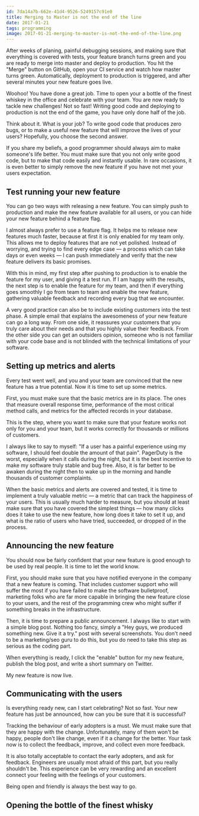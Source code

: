 ```yaml
---
id: 7da14a7b-662e-41d4-9526-5249157c91e0
title: Merging to Master is not the end of the line
date: 2017-01-21
tags: programming
image: 2017-01-21-merging-to-master-is-not-the-end-of-the-line.png
---
```


After weeks of planing, painful debugging sessions, and making sure that
everything is covered with tests, your feature branch turns green and you are
ready to merge into master and deploy to production. You hit the "Merge" button
on GitHub, open your CI service and watch how master turns green.
Automatically, deployment to production is triggered, and after several minutes
your new feature goes live.

Woohoo! You have done a great job. Time to open your a bottle of the finest
whiskey in the office and celebrate with your team. You are now ready to tackle
new challenges! Not so fast! Writing good code and deploying to production is
not the end of the game, you have only done half of the job.

Think about it. What is your job? To write good code that produces zero bugs, or
to make a useful new feature that will improve the lives of your users?
Hopefully, you choose the second answer.

If you share my beliefs, a good programmer should always aim to make someone's
life better. You must make sure that you not only write good code, but to make
that code easily and instantly usable. In rare occasions, it is even better to
simply remove the new feature if you have not met your users expectation.

## Test running your new feature

You can go two ways with releasing a new feature. You can simply push to
production and make the new feature available for all users, or you can hide
your new feature behind a feature flag.

I almost always prefer to use a feature flag. It helps me to release new
features much faster, because at first it is only enabled for my team only. This
allows me to deploy features that are not yet polished. Instead of worrying, and
trying to find every edge case &mdash; a process which can take days or even
weeks &mdash; I can push immediately and verify that the new feature delivers
its basic promises.

With this in mind, my first step after pushing to production is to enable the
feature for my user, and giving it a test run. If I am happy with the results,
the next step is to enable the feature for my team, and then if everything goes
smoothly I go from team to team and enable the new feature, gathering valuable
feedback and recording every bug that we encounter.

A very good practice can also be to include existing customers into the test
phase. A simple email that explains the awesomeness of your new feature can go a
long way. From one side, it reassures your customers that you truly care about
their needs and that you highly value their feedback. From the other side you
can get an outsiders opinion, someone who is not familiar with your code base
and is not blinded with the technical limitations of your software.

## Setting up metrics and alerts

Every test went well, and you and your team are convinced that the new feature
has a true potential. Now it is time to set up some metrics.

First, you must make sure that the basic metrics are in its place. The ones that
measure overall response time, performance of the most critical method calls,
and metrics for the affected records in your database.

This is the step, where you want to make sure that your feature works not only
for you and your team, but it works correctly for thousands or millions of
customers.

I always like to say to myself: "If a user has a painful experience using my
software, I should feel double the amount of that pain". PagerDuty is the worst,
especially when it calls during the night, but it is the best incentive to make
my software truly stable and bug free. Also, it is far better to be awaken
during the night then to wake up in the morning and handle thousands of customer
complaints.

When the basic metrics and alerts are covered and tested, it is time to
implement a truly valuable metric &mdash; a metric that can track the happiness
of your users. This is usually much harder to measure, but you should at least
make sure that you have covered the simplest things &mdash; how many clicks does
it take to use the new feature, how long does it take to set it up, and what is
the ratio of users who have tried, succeeded, or dropped of in the process.

## Announcing the new feature

You should now be fairly confident that your new feature is good enough to be
used by real people. It is time to let the world know.

First, you should make sure that you have notified everyone in the company that
a new feature is coming. That includes customer support who will suffer the most
if you have failed to make the software bulletproof, marketing folks who are far
more capable in bringing the new feature close to your users, and the rest of
the programming crew who might suffer if something breaks in the infrastructure.

Then, it is time to prepare a public announcement. I always like to start with
a simple blog post. Nothing too fancy, simply a "Hey guys, we produced something
new. Give it a try." post with several screenshots.  You don't need to be a
marketing/seo guru to do this, but you do need to take this step as serious as
the coding part.

When everything is ready, I click the "enable" button for my new feature,
publish the blog post, and write a short summary on Twitter.

My new feature is now live.

## Communicating with the users

Is everything ready new, can I start celebrating? Not so fast. Your new feature
has just be announced, how can you be sure that it is successful?

Tracking the behaviour of early adopters is a must. We must make sure that they
are happy with the change. Unfortunately, many of them won't be happy, people
don't like change, even if it a change for the better. Your task now is to
collect the feedback, improve, and collect even more feedback.

It is also totally acceptable to contact the early adopters, and ask for
feedback. Engineers are usually most afraid of this part, but you really
shouldn't be. This experience can be very rewarding and an excellent connect
your feeling with the feelings of your customers.

Being open and friendly is always the best way to go.

## Opening the bottle of the finest whisky


